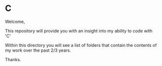 # C

Welcome,

This repository will provide you with an insight into my ability to code with 'C'

Within this directory you will see a list of folders that contain the contents of my work over the past 2/3 years.

Thanks.

